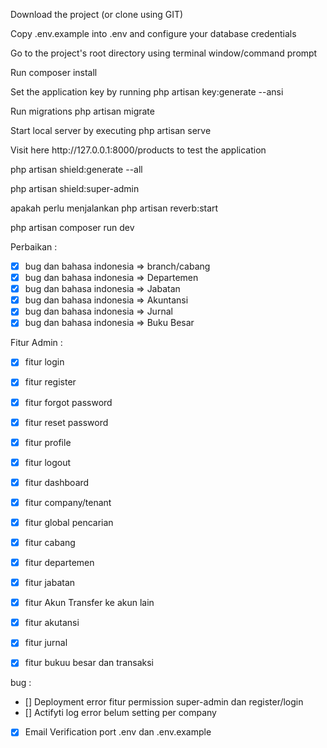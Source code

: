 <p>Download the project (or clone using GIT)</p>
<p>Copy .env.example into .env and configure your database credentials</p>
<p>Go to the project's root directory using terminal window/command prompt</p>
<p>Run composer install</p>
<p>Set the application key by running php artisan key:generate --ansi</p>
<p>Run migrations php artisan migrate</p>
<p>Start local server by executing php artisan serve</p>
<p>Visit here http://127.0.0.1:8000/products to test the application</p>
<p> php artisan shield:generate --all </p>
<p>  php artisan shield:super-admin </p>
<p>  apakah perlu menjalankan php artisan reverb:start </p>
<p>  php artisan composer run dev </p>

Perbaikan :
- [x] bug dan bahasa indonesia => branch/cabang
- [x] bug dan bahasa indonesia => Departemen
- [x] bug dan bahasa indonesia => Jabatan
- [x] bug dan bahasa indonesia => Akuntansi
- [x] bug dan bahasa indonesia => Jurnal
- [x] bug dan bahasa indonesia => Buku Besar

Fitur Admin :
- [x] fitur login
- [x] fitur register
- [x] fitur forgot password
- [x] fitur reset password
- [x] fitur profile
- [x] fitur logout
- [x] fitur dashboard
- [x] fitur company/tenant
- [x] fitur global pencarian
- [x] fitur cabang
- [x] fitur departemen
- [x] fitur jabatan
- [x] fitur Akun Transfer ke akun lain
- [x] fitur akutansi
- [x] fitur jurnal
- [x] fitur bukuu besar dan transaksi


bug : 
- [] Deployment error fitur permission super-admin dan register/login
- [] Actifyti log error belum setting per company
- [x] Email Verification port .env dan .env.example